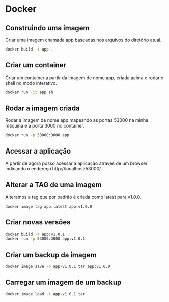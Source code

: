 # Docker

## Construindo uma imagem

Criar uma imagem chamada app baseadas nos arquivos do diretório atual.

```bash
docker build -t app .
```

## Criar um container

Criar um container a partir da imagem de nome app, criada acima e rodar o shell no modo interativo.

```bash
docker run -it app sh
```

## Rodar a imagem criada

Rodar a imagem de nome app mapeando as portas 53000 na minha máquina e a porta 3000 no container.

```bash
docker run -p 53000:3000 app
```

## Acessar a aplicação

A partir de agora posso acessar a aplicação através de um browser indicando o endereço http://localhost:53000/

## Alterar a TAG de uma imagem

Alteramos a tag que por padrão é criada como latest para v1.0.0.

```bash
docker image tag app:latest app:v1.0.0
```

## Criar novas versões

```bash
docker build -t app:v1.0.1 .
docker run -p 53000:3000 app:v1.0.1
```

## Criar um backup da imagem

```bash
docker image save -o app-v1.0.1.tar app:v1.0.0
```

## Carregar um imagem de um backup

```bash
docker image load -i app-v1.0.1.tar
```